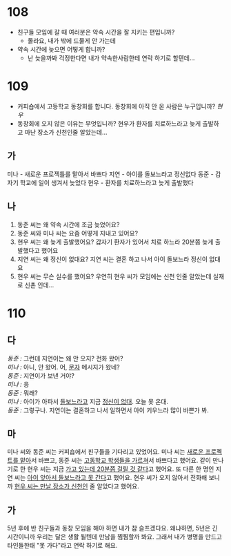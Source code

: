 # 108
* 친구들 모임에 갈 때 여러분은 약속 시간을 잘 지키는 편입니까?
	* 몰라요, 내가 밖에 드물게 안 가는데
* 약속 시간에 늦으면 어떻게 합니까?
	* 난 늦을까봐 걱정한다면 내가 약속한사람한테 연락 하기로 할텐데...
# 109
* 커피숍에서 고등학교 동창회를 합니다. 동창회에 아직 안  온 사람은 누구입니까? *현우*
* 동창회에 오지 않은 이유는 무엇입니까? 현우가 환자를 치료하느라고 늦게 출발하고 마난 장소가 신천인줄 알았는데...
## 가
미나 - 새로운 프로젝틀를 맡아서 바쁘다
지연 - 아이를 돌보느라고 정신없다
동준 - 갑자기 학교에 일이 생겨서 늦었다
현우 - 환자를 치료하느라고 늦게 출발했다

## 나
1. 동준 씨는 왜 약속 시간에 조금 늦었어요?
2. 동준 씨와 미나 씨는 요즘 어떻게 지내고 있어요? 
3. 현우 씨는 왜 늦게 출발했어요? 갑자기 환자가 있어서 치료 하느라 20분쯤 늦게 출발했다고 했어요
4. 지연 씨는 왜 정신이 없대요? 지연 씨는 결혼 하고 나서 아이 돌보느라 정신이 없대요
5. 현우 씨는 무슨 실수를 했어요? 우연히 현우 씨가 모임에는 신천 인줄 알았는데 실재로 신촌 인데...
# 110
## 다
*동준 :* 그런데 지연이는 왜 안 오지? 전화 왔어? <br>
*미나 :* 아니, 안 왔어. 어, <u>문자</u> 메시지가 왔네? <br>
*동준 :* 지연이가 보낸 거야? <br>
*미나 :* 응 <br>
*동준 :* 뭐래? <br>
*미나 :* 아이가 아파서 <u>돌보느라고</u> 지금 <u>정신이 없대</u>. 오늘 못 온대. <br>
*동준 :* 그렇구나. 지연이는 결혼하고 나서 일하면서 아이 키우느라 많이 바쁜가 봐.

## 마
미나 씨와 동준 씨는 커피숍에서 핀구들을 기다리고 있었어요. 미나 씨는 <u>새로운 프로젝트를 맡아</u>서 바쁘고, 동준 씨는 <u>고동학교 학생들을 가르쳐</u>서 바쁘다고 했어요. 같이 만나기로 한 현우 씨는 지금 <u>가고 있는데 20분쯤 걸릴 것 같다</u>고 했어요. 또 다른 한 명인 지연 씨는 <u>아이 앞아서 돌보느라고 못 간다</u>고 했어요. 현우 씨가 오지 않아서 전화해 보니까 <u>현우 씨는 만날 장소가 신천인</u> 줄 알았다고 했어요.

## 가
5년 후에 반 친구들과 동창 모임을 해야 하면 내가 참 슬프겠다요. 왜냐하면, 5년은 긴 시간이니까 우리는 달은 생활 될텐데 만남을 찜찜할까 봐요. 그래서 내가 병명을 만드고 타인들한태 "못 가다"라고 연락 하기로 해요.
